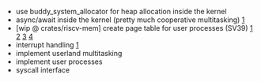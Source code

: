 - use buddy_system_allocator for heap allocation inside the kernel
- async/await inside the kernel (pretty much cooperative multitasking) [1](https://www.reddit.com/r/rust/comments/v9qgo8/pasts_a_nostd_compatible_async_runtime/)
- [wip @ crates/riscv-mem] create page table for user processes (SV39) [1](https://github.com/betrusted-io/xous-core/blob/main/docs/memory.md) [2](https://github.com/betrusted-io/xous-core/blob/main/kernel/src/mem.rs) [3](https://github.com/Ko-oK-OS/xv6-rust/tree/main/kernel/src/memory) [4](https://github.com/skyzh/core-os-riscv/blob/master/kernel/src/mem.rs)
- interrupt handling [1](https://github.com/r3-os/r3/blob/%F0%9F%A6%86/src/r3_port_riscv/src/lib.md)
- implement userland multitasking
- implement user processes
- syscall interface
